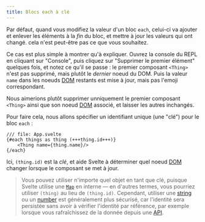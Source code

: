 ```yaml
---
title: Blocs each à clé
---
```


Par défaut, quand vous modifiez la valeur d'un bloc `each`, celui-ci va ajouter et enlever les éléments à la _fin_ du bloc, et mettre à jour les valeurs qui ont changé. cela n'est peut-être pas ce que vous souhaitez.

Ce cas est plus simple à montrer qu'à expliquer. Ouvrez la console du REPL en cliquant sur "Console", puis cliquez sur "Supprimer le premier élément" quelques fois, et notez ce qu'il se passe : le premier composant `<Thing>` n'est pas supprimé, mais plutôt le _dernier_ noeud du DOM. Puis la valeur `name` dans les noeuds <span class="vo">[DOM](SITE_SVELTE/docs/web#dom)</span> restants est mise à jour, mais pas l'emoji correspondant.

Nous aimerions plutôt supprimer unniquement le premier composant `<Thing>` ainsi que son noeud <span class="vo">[DOM](SITE_SVELTE/docs/web#dom)</span> associé, et laisser les autres inchangés.

Pour faire cela, nous allons spécifier un identifiant unique (une "clé") pour le bloc `each` :

```svelte
/// file: App.svelte
{#each things as thing (+++thing.id+++)}
	<Thing name={thing.name}/>
{/each}
```

Ici, `(thing.id)` est la _clé_, et aide Svelte à déterminer quel noeud <span class="vo">[DOM](SITE_SVELTE/docs/web#dom)</span> changer lorsque le composant se met à jour.

> Vous pouvez utiliser n'importe quel objet en tant que clé, puisque Svelte utilise une [`Map`](https://developer.mozilla.org/fr/docs/Web/JavaScript/Reference/Global_Objects/Map) en interne — en d'autres termes, vous pourriez utiliser `(thing)` au lieu de `(thing.id)`. Cependant, utiliser une <span class="vo">[string](SITE_SVELTE/docs/development#string)</span> ou un <span class="vo">[number](SITE_SVELTE/docs/development#number)</span> est généralement plus sécurisé, car l'identité sera persistée sans avoir à vérifier l'identité par référence, par exemple lorsque vous rafraîchissez de la donnée depuis une <span class="vo">[API](SITE_SVELTE/docs/development#api)</span>.
